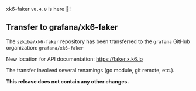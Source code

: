 xk6-faker `v0.4.0` is here 🎉!

## Transfer to grafana/xk6-faker

The `szkiba/xk6-faker` repository has been transferred to the `grafana` GitHub organization: `grafana/xk6-faker`

New location for API documentation: https://faker.x.k6.io

The transfer involved several renamings (go module, git remote, etc.).

**This release does not contain any other changes.**

